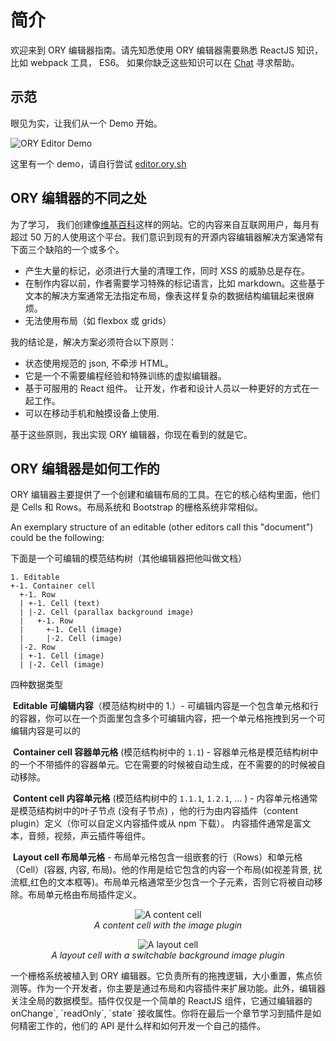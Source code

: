 # 简介

欢迎来到 ORY 编辑器指南。请先知悉使用 ORY 编辑器需要熟悉 ReactJS 知识，比如 webpack 工具， ES6。 如果你缺乏这些知识可以在 [Chat](https://gitter.im/ory-am/editor) 寻求帮助。

## 示范

眼见为实，让我们从一个 Demo 开始。

![ORY Editor Demo](./images/inline-edit-md.gif)

这里有一个 demo，请自行尝试 [editor.ory.sh](https://editor.ory.sh/) 

## ORY 编辑器的不同之处

为了学习， 我们创建像[维基百科](https://de.serlo.org)这样的网站。它的内容来自互联网用户，每月有超过 50 万的人使用这个平台。我们意识到现有的开源内容编辑器解决方案通常有下面三个缺陷的一个或多个。

- 产生大量的标记，必须进行大量的清理工作，同时 XSS  的威胁总是存在。
- 在制作内容以前，作者需要学习特殊的标记语言，比如 markdown。这些基于文本的解决方案通常无法指定布局，像表这样复杂的数据结构编辑起来很麻烦。
- 无法使用布局（如 flexbox 或 grids）

我的结论是，解决方案必须符合以下原则：

- 状态使用规范的 json, 不牵涉 HTML。
- 它是一个不需要编程经验和特殊训练的虚拟编辑器。
- 基于可服用的 React 组件。 让开发，作者和设计人员以一种更好的方式在一起工作。
- 可以在移动手机和触摸设备上使用.

基于这些原则，我出实现 ORY 编辑器，你现在看到的就是它。

## ORY 编辑器是如何工作的

ORY 编辑器主要提供了一个创建和编辑布局的工具。在它的核心结构里面，他们是 Cells 和 Rows。布局系统和 Bootstrap 的栅格系统非常相似。

An exemplary structure of an editable (other editors call this "document") could be the following:

下面是一个可编辑的模范结构树（其他编辑器把他叫做文档）

```
1. Editable
+-1. Container cell
  +-1. Row
  | +-1. Cell (text)
  | |-2. Cell (parallax background image)
  |   +-1. Row 
  |     +-1. Cell (image)
  |     |-2. Cell (image)
  |-2. Row
  | +-1. Cell (image)
  | |-2. Cell (image)
```

四种数据类型

​	**Editable 可编辑内容**（模范结构树中的 1.）-  可编辑内容是一个包含单元格和行的容器，你可以在一个页面里包含多个可编辑内容，把一个单元格拖拽到另一个可编辑内容是可以的

​	**Container cell 容器单元格** (模范结构树中的 `1.1`) - 容器单元格是模范结构树中的一个不带插件的容器单元。它在需要的时候被自动生成，在不需要的的时候被自动移除。

​	**Content cell 内容单元格** (模范结构树中的 `1.1.1`, `1.2.1`, ... ) - 内容单元格通常是模范结构树中的叶子节点 (没有子节点) ，他的行为由内容插件（content plugin）定义（你可以自定义内容插件或从 npm 下载）。 内容插件通常是富文本，音频，视频，声云插件等组件。

​	**Layout cell 布局单元格** -   布局单元格包含一组嵌套的行（Rows）和单元格（Cell）(容器, 内容, 布局)。他的作用是给它包含的内容一个布局(如视差背景, 扰流框,红色的文本框等)。布局单元格通常至少包含一个子元素，否则它将被自动移除。布局单元格由布局插件定义。


<p>
  <figure align="center">
    <img alt="A content cell" src="./images/content-cell.png"><br>
    <figcaption align="center"><em>A content cell with the image plugin</em>	</figcaption>
  </figure>
</p>


<p>
  <figure align="center">
    <img alt="A layout cell" src="./images/layout-cell.gif"><br>
    <figcaption align="center"><em>A layout cell with a switchable background image plugin</em></figcaption>
  </figure>
</p>
一个栅格系统被植入到 ORY 编辑器。它负责所有的拖拽逻辑，大小重置，焦点侦测等。作为一个开发者，你主要是通过布局和内容插件来扩展功能。此外，编辑器关注全局的数据模型。插件仅仅是一个简单的 ReactJS 组件，它通过编辑器的 onChange`, `readOnly`, `state` 接收属性。你将在最后一个章节学习到插件是如何精密工作的，他们的 API 是什么样和如何开发一个自己的插件。